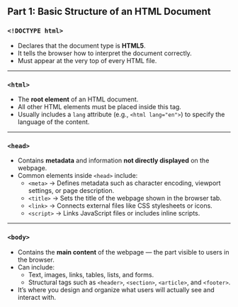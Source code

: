 ## Part 1: Basic Structure of an HTML Document

### `<!DOCTYPE html>`
- Declares that the document type is **HTML5**.
- It tells the browser how to interpret the document correctly.
- Must appear at the very top of every HTML file.

---

### `<html>`
- The **root element** of an HTML document.
- All other HTML elements must be placed inside this tag.
- Usually includes a `lang` attribute (e.g., `<html lang="en">`) to specify the language of the content.

---

### `<head>`
- Contains **metadata** and information **not directly displayed** on the webpage.
- Common elements inside `<head>` include:
  - `<meta>` → Defines metadata such as character encoding, viewport settings, or page description.
  - `<title>` → Sets the title of the webpage shown in the browser tab.
  - `<link>` → Connects external files like CSS stylesheets or icons.
  - `<script>` → Links JavaScript files or includes inline scripts.

---

### `<body>`
- Contains the **main content** of the webpage — the part visible to users in the browser.
- Can include:
  - Text, images, links, tables, lists, and forms.
  - Structural tags such as `<header>`, `<section>`, `<article>`, and `<footer>`.
- It’s where you design and organize what users will actually see and interact with.

